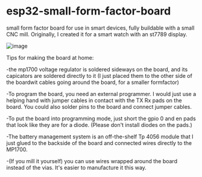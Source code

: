 # esp32-small-form-factor-board
small form factor board for use in smart devices, fully buildable with a small CNC mill.
Originally, I created it for a smart watch with an st7789 display. 

![image](https://github.com/user-attachments/assets/1ed532c3-4b88-4be0-b009-ced4209f38e3)

Tips for making the board at home:

-the mp1700 voltage regulator is soldered sideways on the board, and its capicators are soldered directly to it (I just placed them to the other side of the boardwit cables going around the board, for a smaller formfactor)

-To program the board, you need an external programmer. I would just use a helping hand with jumper cables in contact with the TX Rx pads on the board. You could also solder pins to the board and connect jumper cables.

-To put the board into programming mode, just short the gpio 0 and en pads that look like they are for a diode. (Please don't install diodes on the pads.)

-The battery management system is an off-the-shelf Tp 4056 module that I just glued to the backside of the board and connected wires directly to the MP1700.

-(If you mill it yourself) you can use wires wrapped around the board instead of the vias. It's easier to manufacture it this way.
